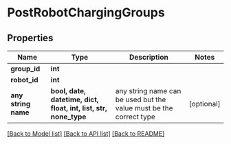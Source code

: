 # PostRobotChargingGroups


## Properties
Name | Type | Description | Notes
------------ | ------------- | ------------- | -------------
**group_id** | **int** |  | 
**robot_id** | **int** |  | 
**any string name** | **bool, date, datetime, dict, float, int, list, str, none_type** | any string name can be used but the value must be the correct type | [optional]

[[Back to Model list]](../README.md#documentation-for-models) [[Back to API list]](../README.md#documentation-for-api-endpoints) [[Back to README]](../README.md)


